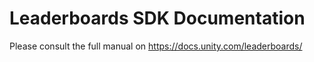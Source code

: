 # Leaderboards SDK Documentation
Please consult the full manual on https://docs.unity.com/leaderboards/
